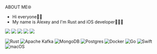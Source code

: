 ABOUT ME🌐

- Hi everyone👋🏽
- My name is Alexey and I'm Rust and iOS developer👨🏽‍💻


[![](https://raw.githubusercontent.com/azarenkov/github-profile-summary-cards-example/master/profile-summary-card-output/2077/0-profile-details.svg)](https://github.com/azarenkov/github-profile-summary-cards)
[![](https://raw.githubusercontent.com/azarenkov/github-profile-summary-cards-example/master/profile-summary-card-output/2077/1-repos-per-language.svg)](https://github.com/azarenkov/github-profile-summary-cards) [![](https://raw.githubusercontent.com/vn7n24fzkq/github-profile-summary-cards-example/master/profile-summary-card-output/2077/2-most-commit-language.svg)](https://github.com/azarenkov/github-profile-summary-cards)
[![](https://raw.githubusercontent.com/azarenkov/github-profile-summary-cards-example/master/profile-summary-card-output/2077/3-stats.svg)](https://github.com/vn7n24fzkq/github-profile-summary-cards) [![](https://raw.githubusercontent.com/azarenkov/github-profile-summary-cards-example/master/profile-summary-card-output/2077/4-productive-time.svg)](https://github.com/azarenkov/github-profile-summary-cards)

![Rust](https://img.shields.io/badge/rust-%23000000.svg?style=for-the-badge&logo=rust&logoColor=blue)
![Apache Kafka](https://img.shields.io/badge/Apache%20Kafka-000?style=for-the-badge&logo=apachekafka)
![MongoDB](https://img.shields.io/badge/MongoDB-%234ea94b.svg?style=for-the-badge&logo=mongodb&logoColor=white)
![Postgres](https://img.shields.io/badge/postgres-%23316192.svg?style=for-the-badge&logo=postgresql&logoColor=white)
![Docker](https://img.shields.io/badge/docker-%230db7ed.svg?style=for-the-badge&logo=docker&logoColor=white)
![Go](https://img.shields.io/badge/go-%2300ADD8.svg?style=for-the-badge&logo=go&logoColor=white)
![Swift](https://img.shields.io/badge/swift-F54A2A?style=for-the-badge&logo=swift&logoColor=white)
![macOS](https://img.shields.io/badge/mac%20os-000000?style=for-the-badge&logo=macos&logoColor=F0F0F0)
